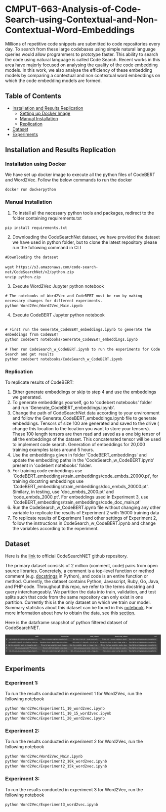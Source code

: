 # CMPUT-663-Analysis-of-Code-Search-using-Contextual-and-Non-Contextual-Word-Embeddings

Millions of repetitive code snippets are submitted to code repositories every day. To search from these large codebases using simple natural language queries would allow programmers to prototype faster. This ability to search the code using natural language is called Code Search. Recent works in this area have majorly focused on analysing the quality of the code embedding models. In this work, we also analyse the efficiency  of these embedding models by comparing a contextual and non contextual word embeddings on which the code embedding models are formed. 
## Table of Contents
* [Installation and Results Replication](#Installation)
    * [Setting up Docker Image](#InstallationusingDocker) 
    * [Manual Installation](#ManualInstallation) 
    * [Replication](#Replication)
* [Dataset](#Dataset)
* [Experiments](#Experiments)


## Installation and Results Replication


### Installation using Docker
We have set up docker image to execute all the python files of CodeBERT and Word2Vec. Follow the below commands to run the docker
```
docker run dockerpython
```
### Manual Installation
1. To install all the necessary python tools and packages, redirect to the folder containing requirements.txt
```
pip install requirements.txt
```
2. Downloading the CodeSearchNet dataset, we have provided the dataset we have used in python folder, but to clone the latest repository please run the following command in CLI
```
#Downloading the dataset

wget https://s3.amazonaws.com/code-search-net/CodeSearchNet/v2/python.zip
unzip python.zip

```
3. Execute Word2Vec Jupyter python notebook
```
# The notebooks of Word2Vec and CodeBERT must be run by making necessary changes for different experiments.
python Word2Vec/Word2Vec_Main.ipynb
```
4. Execute CodeBERT Jupyter python notebook
```

# First run the Generate_CodeBERT_embeddings.ipynb to generate the embeddings from CodeBERT
python codebert notebooks/Generate_CodeBERT_embeddings.ipynb 

# Then run CodeSearch_w_CodeBERT.ipynb to run the experiments for Code Search and get results 
python codebert notebooks/CodeSearch_w_CodeBERT.ipynb
```

### Replication
To replicate results of CodeBERT:
1) Either generate embeddings or skip to step 4 and use the embeddings we generated.
2) To generate embeddings yourself, go to 'codebert notebooks' folder and run 'Generate_CodeBERT_embeddings.ipynb'.
3) Change the path of CodeSearchNet data according to your environment and follow the Generate_CodeBERT_embeddings.ipynb file to generate embeddings. Tensors of size 100 are generated and saved to the drive ( change this location to the location you want to store your tensors). These 100 length tensors are then read and saved as a one big tensor of all the embeddings of the dataset. This concatenated tensor will be used to implement code search. Generation of embeddings for 20,000 training examples takes around 5 hours.
4) Use the embeddings given in folder 'CodeBERT_embeddings' and update the embedding paths in the 'CodeSearch_w_CodeBERT.ipynb' present in 'codebert notebooks' folder.
5) For training code embeddings use 'CodeBERT_embeddings/train_embeddings/code_embds_20000.pt', for training docstring embeddings use 'CodeBERT_embeddings/train_embeddings/doc_embds_20000.pt'. Similary, in testing, use 'doc_embds_2000.pt' and 'code_embds_2000.pt'. For embeddings used in Experiment 3, use 'CodeBERT_embeddings/train_embeddings/code_doc_main.pt'
6) Run the CodeSearch_w_CodeBERT.ipynb file without changing any other variable to replicate the results of Experiment 2 with 15000 training data
7) To replicate results of Experiment 1 and other settings of Experiment 2, follow the instructions in CodeSearch_w_CodeBERT.ipynb and change the variables according to the experiment.
## Dataset
Here is the [link](https://github.com/github/CodeSearchNet) to official CodeSearchNET github repository.

The primary dataset consists of 2 million (comment, code) pairs from open source libraries. Concretely, a comment is a top-level function or method comment (e.g. [docstrings](https://en.wikipedia.org/wiki/Docstring) in Python), and code is an entire function or method. Currently, the dataset contains Python, Javascript, Ruby, Go, Java, and PHP code. Throughout this repo, we refer to the terms docstring and query interchangeably. We partition the data into train, validation, and test splits such that code from the same repository can only exist in one partition. Currently this is the only dataset on which we train our model. Summary statistics about this dataset can be found in this [notebook](https://github.com/github/CodeSearchNet/blob/master/notebooks/ExploreData.ipynb).
For more information about how to obtain the data, see this [section](https://github.com/github/CodeSearchNet#data-details).

Here is the dataframe snapshot of python filtered dataset of CodeSearchNET.

![alt Dataframe Snapshot](https://github.com/brij1823/CMPUT-663-Analysis-of-Code-Search-using-Contextual-and-Non-Contextual-Word-Embeddings/blob/main/images/codesearchnet.png)


## Experiments

### Experiment 1:
To run the results conducted in experiment 1 for Word2Vec, run the following notebook
```
python Word2Vec/Experiment1_10_word2vec.ipynb
python Word2Vec/Experiment1_10_15_word2vec.ipynb
python Word2Vec/Experiment1_20_word2vec.ipynb
```

### Experiment 2:
To run the results conducted in experiment 2 for Word2Vec, run the following notebook
```
python Word2Vec/Word2Vec_Main.ipynb
python Word2Vec/Experiment2_10k_word2vec.ipynb
python Word2Vec/Experiment2_15k_word2vec.ipynb
```

### Experiment 3:
To run the results conducted in experiment 3 for Word2Vec, run the following notebook
```
python Word2Vec/Experiment3_word2vec.ipynb
```




